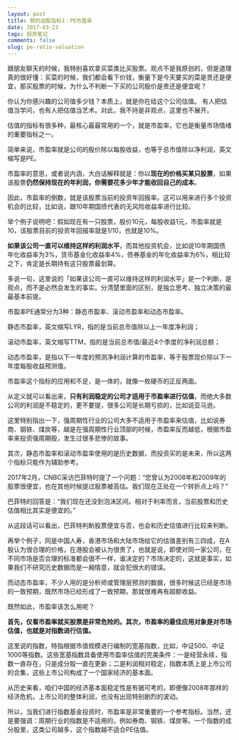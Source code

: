 ```yaml
---
layout: post
title: 我的选股指标3：PE市盈率
date: 2017-03-23
tags: 投资笔记
comments: false
slug: ​pe-ratio-valuation
---
```


跟朋友聊天的时候，我特别喜欢拿买菜类比买股票。观点不是我原创的，但是道理真的很好懂：买菜的时候，我们都会看下价钱，衡量下是今天要买的菜是贵还是便宜，那买股票的时候，为什么不判断一下买的公司股价是贵还是便宜呢？

你认为你感兴趣的公司值多少钱？本质上，就是你在给这个公司估值。 有人把估值当学问，也有人把估值当艺术。对此，我不持是非观点，这里也不展开。

估值的指标有很多种，最核心最最常用的一个，就是市盈率，它也是衡量市场情绪的重要指标之一。

简单来说，市盈率就是公司的股价除以每股收益，也等于总市值除以净利润，英文缩写是PE。

市盈率的意思，或者说内涵，大白话解释就是：你以**现在的价格买某只股票**，如果该股票**仍然保持现在的年利润，你需要花多少年才能收回自己的成本**。

因此，市盈率的倒数，就是该股票当前的投资年回报率。这可以用来进行多个投资机会的比较，比如说，跟10年期国债代表的无风险收益率进行比较。

举个例子说明吧：假如现在有一只股票，股价10元，每股收益1元，市盈率就是10，该股票目前的投资年回报率就是1/10，也就是10%。

**如果该公司一直可以维持这样的利润水平**，而其他投资机会，比如说10年期国债年化收益率为3%，货币基金化收益率4%，债券基金的年化收益率为6%，相比较之下，肯定是长期持有这只股票最划算。

多说一句，这里说的「如果该公司一直可以维持这样的利润水平」是一个判断，是观点，而不是必然会发生的事实。分清楚里面的区别，是独立思考、独立决策的最最基本前提。

市盈率PE通常分为3种：静态市盈率、滚动市盈率和动态市盈率。

静态市盈率，英文缩写LYR，指的是当前总市值除以上一年度净利润；

滚动市盈率，英文缩写TTM，指的是当前总市值/最近4个季度的净利润总额；

动态市盈率，是指以下一年度的预测净利润计算的市盈率，等于股票现价除以下一年度每股收益预测值。

市盈率这个指标的应用和不足，是一体的，就像一枚硬币的正反两面。

从定义就可以看出来，**只有利润稳定的公司才适用于市盈率进行估值**，而绝大多数公司的利润是不稳定的，更不要提，很多公司是长期亏损的，比如说亚马逊。

这里特别指出一下，强周期性行业的公司大多不适用于市盈率来估值，比如说券商、钢铁、煤炭等，越是在强周期性行业顶部的时候，市盈率反而越低，根据市盈率来投资强周期股，发生过很多悲惨的故事。

其次，静态市盈率和滚动市盈率使用的是历史数据，而投资买的是未来，所以这两个指标只能作为辅助参考。

2017年2月，CNBC采访巴菲特时提了一个问题：“您曾认为2008年和2009年的股票很便宜，也在其他时候提过股票被高估。我们现在正处在一个转折点上吗？”

巴菲特的回答是：“我们现在还没到泡沫区间。相对于利率而言，当前股票和历史估值相比其实是便宜的。”

从这段话可以看出，巴菲特判断股票便宜与否，也会和历史估值进行比较来判断。

再举个例子，同是中国人寿，香港市场和大陆市场给它的估值差别有三四成，在A股认为很合理的价格，在港股会被认为很贵了，也就是说，即使对同一家公司，在不同市场是否合理的标准都会很不一样，谁决定的？市场决定的，这就是事实，如果我们不研究历史数据而是一厢情意，就会犯很大的错误。

而动态市盈率，不少人用的是分析师或管理层预测的数据，很多时候这已经是市场的一致预期，既然市场已经形成了一致预期，那就很难再有超额收益。

既然如此，市盈率该怎么用呢？

**首先，仅看市盈率就买股票是非常危险的。其次，市盈率的最佳应用对象是对市场估值，也就是对指数进行估值。**

这里说的指数，特指根据市值规模进行编制的宽基指数，比如，中证500、中证1000等指数。这些宽基指数具备使用市盈率估值的完美条件：一是经营永续，指数一直存在，只是成分股一直在更新；二是利润相对稳定，指数本质上是上市公司的合集，这些上市公司构成了一个国家经济的基本面。

从历史来看，咱们中国的经济基本面稳定性是有据可考的，即便像2008年那样的经济危机，上市公司的整体利润，也没有出现特别剧烈的波动。

所以，当我们进行指数基金投资时，市盈率是非常重要的一个参考指标。当然，还是要强调：周期行业的指数是不适用的，例如券商、钢铁、煤炭等。一个指数的成分股里，这类公司越多，这个指数越不适合PE估值。